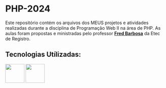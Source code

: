 # PHP-2024
Este repositório contém os arquivos dos MEUS projetos e atividades realizadas durante a disciplina de Programação Web II na área de PHP. As aulas foram propostas e ministradas pelo professor **[Fred Barbosa](https://github.com/fbamuniz)** da Etec de Registro.

<div align="left">  
<h2>Tecnologias Utílizadas:</h2>
<img src="https://cdn.jsdelivr.net/gh/devicons/devicon@latest/icons/php/php-original.svg" width="60"/>
<img src="https://cdn.jsdelivr.net/gh/devicons/devicon@latest/icons/vscode/vscode-original-wordmark.svg" width="60"/>
</div>
